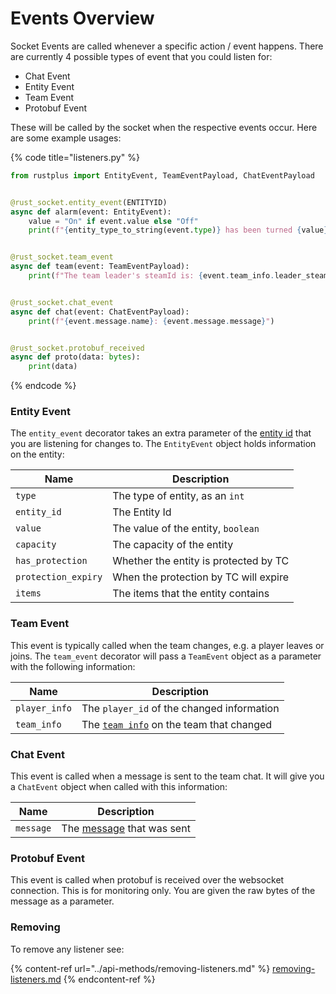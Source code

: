 # Events Overview

Socket Events are called whenever a specific action / event happens. There are currently 4 possible types of event that you could listen for:&#x20;

* Chat Event
* Entity Event
* Team Event
* Protobuf Event

These will be called by the socket when the respective events occur. Here are some example usages:

{% code title="listeners.py" %}

```python
from rustplus import EntityEvent, TeamEventPayload, ChatEventPayload


@rust_socket.entity_event(ENTITYID)
async def alarm(event: EntityEvent):
    value = "On" if event.value else "Off"
    print(f"{entity_type_to_string(event.type)} has been turned {value}")


@rust_socket.team_event
async def team(event: TeamEventPayload):
    print(f"The team leader's steamId is: {event.team_info.leader_steam_id}")


@rust_socket.chat_event
async def chat(event: ChatEventPayload):
    print(f"{event.message.name}: {event.message.message}")


@rust_socket.protobuf_received
async def proto(data: bytes):
    print(data)
```
{% endcode %}

### Entity Event

The `entity_event` decorator takes an extra parameter of the [entity id](../getting-started/getting-player-details/getting-entity-ids.md) that you are listening for changes to. The `EntityEvent` object holds information on the entity:

| Name                | Description                           |
| ------------------- | ------------------------------------- |
| `type`              | The type of entity, as an `int`       |
| `entity_id`         | The Entity Id                         |
| `value`             | The value of the entity, `boolean`    |
| `capacity`          | The capacity of the entity            |
| `has_protection`    | Whether the entity is protected by TC |
| `protection_expiry` | When the protection by TC will expire |
| `items`             | The items that the entity contains    |

### Team Event

This event is typically called when the team changes, e.g. a player leaves or joins. The `team_event` decorator will pass a `TeamEvent` object as a parameter with the following information:

| Name          | Description                                                                     |
| ------------- | ------------------------------------------------------------------------------- |
| `player_info` | The `player_id` of the changed information                                      |
| `team_info`   | The [`team info`](../api-methods/getting-team-info.md) on the team that changed |

### Chat Event

This event is called when a message is sent to the team chat. It will give you a `ChatEvent` object when called with this information:

| Name      | Description                                                      |
| --------- | ---------------------------------------------------------------- |
| `message` | The [message](../api-methods/getting-team-chat.md) that was sent |

### Protobuf Event

This event is called when protobuf is received over the websocket connection. This is for monitoring only. You are given the raw bytes of the message as a parameter.

### Removing

To remove any listener see:

{% content-ref url="../api-methods/removing-listeners.md" %}
[removing-listeners.md](../api-methods/removing-listeners.md)
{% endcontent-ref %}

